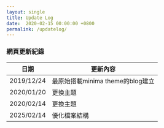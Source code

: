 ```yaml
---
layout: single
title: Update Log
date:  2020-02-15 00:00:00 +0800
permalink: /updatelog/
---
```


### 網頁更新紀錄

| 日期 | 更新內容 |
|------|----------|
| 2019/12/24 | 最原始搭載minima theme的blog建立 |
| 2020/01/20 | 更換主題 |
| 2020/02/14 | 更換主題 |
| 2025/02/14 | 優化檔案結構 |

